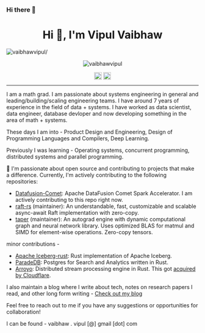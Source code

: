### Hi there 👋

<!--
**vaibhawvipul/vaibhawvipul** is a ✨ _special_ ✨ repository because its `README.md` (this file) appears on your GitHub profile.

Here are some ideas to get you started:

- 🔭 I’m currently working on ...
- 🌱 I’m currently learning ...
- 👯 I’m looking to collaborate on ...
- 🤔 I’m looking for help with ...
- 💬 Ask me about ...
- 📫 How to reach me: ...
- 😄 Pronouns: ...
- ⚡ Fun fact: ...
-->

<h1 align="center">Hi 👋, I'm Vipul Vaibhaw</h1>
<p align="left"> <img src=https://komarev.com/ghpvc/?username=vaibhawvipul alt=vaibhawvipul/> </p>

<p align="center"> <img src=https://github-readme-stats.vercel.app/api?username=vaibhawvipul&show_icons=true alt=vaibhawvipul /> </p>

<p align="center">
<a href=https://twitter.com/vaibhaw_vipul target="blank"><img align="center" src=https://cdn.jsdelivr.net/npm/simple-icons@3.0.1/icons/twitter.svg alt="vaibhaw_vipul" height="20" width="20" /></a>
<a href=https://linkedin.com/in/vipulvaibhaw target="blank"><img align="center" src=https://cdn.jsdelivr.net/npm/simple-icons@3.0.1/icons/linkedin.svg alt="vipulvaibhaw" height="20" width="20" /></a>
</p>

---

I am a math grad. I am passionate about systems engineering in general and leading/building/scaling engineering teams. I have around 7 years of experience in the field of data + systems. I have worked as data scientist, data engineer, database devloper and now developing something in the area of math + systems.

These days I am into - Product Design and Engineering, Design of Programming Languages and Compilers, Deep Learning.

Previously I was learning - Operating systems, concurrent programming, distributed systems and parallel programming. 

🌱 I'm passionate about open source and contributing to projects that make a difference. Currently, I'm actively contributing to the following repositories:

- [Datafusion-Comet](https://github.com/apache/datafusion-comet): Apache DataFusion Comet Spark Accelerator. I am actively contributing to this repo right now.
- [raft-rs](https://github.com/spacewalkhq/raft-rs) (maintainer): An understandable, fast, customizable and scalable async-await Raft implementation with zero-copy.
- [taper](https://github.com/vaibhawvipul/taper) (maintainer): An autograd engine with dynamic computational graph and neural network library. Uses optimized BLAS for matmul and SIMD for element-wise operations. Zero-copy tensors.


minor contributions - 
- [Apache Iceberg-rust](https://github.com/apache/iceberg-rust/pulls?q=is%3Apr+author%3Avaibhawvipul+is%3Aclosed): Rust implementation of Apache Iceberg.
- [ParadeDB](https://github.com/paradedb/paradedb/pulls/vaibhawvipul): Postgres for Search and Analytics written in Rust.
- [Arroyo](https://github.com/ArroyoSystems/arroyo/pull/765): Distributed stream processing engine in Rust. This got [acquired by Cloudflare](https://blog.cloudflare.com/cloudflare-acquires-arroyo-pipelines-streaming-ingestion-beta/). 

I also maintain a blog where I write about tech, notes on research papers I read, and other long form writing - [Check out my blog](https://vaibhawvipul.github.io/)

Feel free to reach out to me if you have any suggestions or opportunities for collaboration! 

I can be found - vaibhaw . vipul [@] gmail [dot] com
